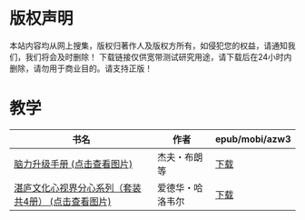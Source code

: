 # 版权声明

本站内容均从网上搜集，版权归著作人及版权方所有，如侵犯您的权益，请通知我们，我们将会及时删除！ 下载链接仅供宽带测试研究用途，请下载后在24小时内删除，请勿用于商业目的。请支持正版！

# 教学

| 书名 | 作者 | epub/mobi/azw3 |
| --- | --- | --- |
| [脑力升级手册 (点击查看图片)](https://www.dushupai.com/attachment/2024/06/05/8e919900aef2539a.jpg) | 杰夫・布朗等 | [下载](https://url89.ctfile.com/f/31084289-1357024762-dccfd0?p=8866) |
| [湛庐文化心视界分心系列（套装共4册） (点击查看图片)](https://www.dushupai.com/attachment/2024/06/02/133542114780629f.jpg) | 爱德华・哈洛韦尔 | [下载](https://url89.ctfile.com/f/31084289-1357012798-3a30e1?p=8866) |

